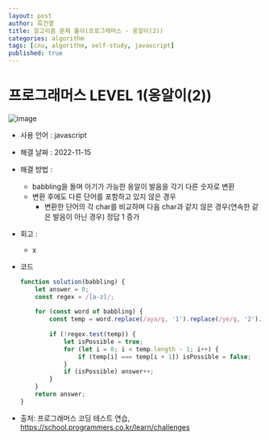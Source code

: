```yaml
---
layout: post
author: 류건열
title: 알고리즘 문제 풀이(프로그래머스 - 옹알이(2))
categories: algorithm
tags: [cnu, algorithm, self-study, javascript]
published: true
---
```


# 프로그래머스 LEVEL 1(옹알이(2))

  ![image](https://user-images.githubusercontent.com/34560965/201950317-d30f6f73-05f4-433b-96fe-97d2d29a228e.png)

  - 사용 언어 : javascript

  - 해결 날짜 : 2022-11-15

  - 해결 방법 :
    - babbling을 돌며 아기가 가능한 옹알이 발음을 각기 다른 숫자로 변환
    - 변환 후에도 다른 단어를 포함하고 있지 않은 경우
      - 변환한 단어의 각 char를 비교하며 다음 char과 같지 않은 경우(연속한 같은 발음이 아닌 경우) 정답 1 증가

  - 회고 : 
    - x
  
  - 코드

    ```javascript
    function solution(babbling) {
        let answer = 0;
        const regex = /[a-z]/;
        
        for (const word of babbling) {
            const temp = word.replace(/aya/g, '1').replace(/ye/g, '2').replace(/woo/g, '3').replace(/ma/g, '4');
            
            if (!regex.test(temp)) {
                let isPossible = true;
                for (let i = 0; i < temp.length - 1; i++) {
                    if (temp[i] === temp[i + 1]) isPossible = false;
                }
                if (isPossible) answer++;
            }
        }
        return answer;
    }
    ```
    
  - 출처: 프로그래머스 코딩 테스트 연습, https://school.programmers.co.kr/learn/challenges
